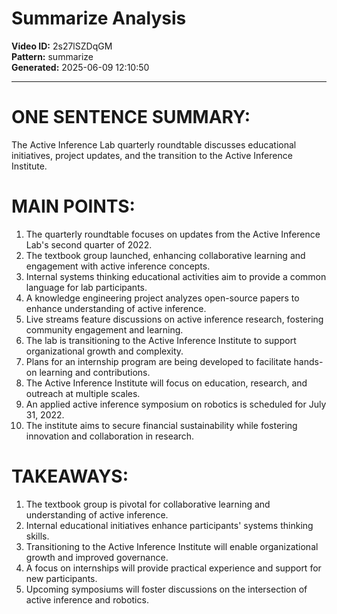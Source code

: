 # Summarize Analysis

**Video ID:** 2s27lSZDqGM  
**Pattern:** summarize  
**Generated:** 2025-06-09 12:10:50  

---

# ONE SENTENCE SUMMARY:
The Active Inference Lab quarterly roundtable discusses educational initiatives, project updates, and the transition to the Active Inference Institute.

# MAIN POINTS:
1. The quarterly roundtable focuses on updates from the Active Inference Lab's second quarter of 2022.
2. The textbook group launched, enhancing collaborative learning and engagement with active inference concepts.
3. Internal systems thinking educational activities aim to provide a common language for lab participants.
4. A knowledge engineering project analyzes open-source papers to enhance understanding of active inference.
5. Live streams feature discussions on active inference research, fostering community engagement and learning.
6. The lab is transitioning to the Active Inference Institute to support organizational growth and complexity.
7. Plans for an internship program are being developed to facilitate hands-on learning and contributions.
8. The Active Inference Institute will focus on education, research, and outreach at multiple scales.
9. An applied active inference symposium on robotics is scheduled for July 31, 2022.
10. The institute aims to secure financial sustainability while fostering innovation and collaboration in research.

# TAKEAWAYS:
1. The textbook group is pivotal for collaborative learning and understanding of active inference.
2. Internal educational initiatives enhance participants' systems thinking skills.
3. Transitioning to the Active Inference Institute will enable organizational growth and improved governance.
4. A focus on internships will provide practical experience and support for new participants.
5. Upcoming symposiums will foster discussions on the intersection of active inference and robotics.